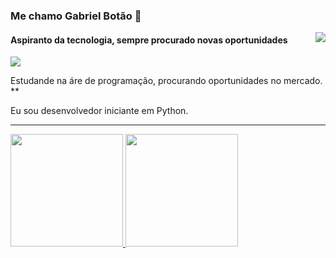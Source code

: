 ### Me chamo Gabriel Botão 👋

<img align='right' src="https://github-readme-stats.vercel.app/api?username=lordefps&show_icons=true&title_color=783c00&text_color=af552e&icon_color=783c00&bg_color=f8efd4&cache_seconds=2300">

#### Aspiranto da tecnologia, sempre procurado novas oportunidades

<img src="https://img.shields.io/static/v1?label=Overview&message=Gabriel Botao&color=f8efd4&style=for-the-badge&logo=GitHub">

<p>

Estudande na áre de programação, procurando oportunidades no mercado. **<br/>

Eu sou desenvolvedor iniciante em Python.

</p>
<hr>


<div>
  <a href="https://github.com/lordefps">
  <img height="180em" src="https://github-readme-stats.vercel.app/api?username=lordefps&theme=dark&include_all_commits=true&count_private=true"/>
  <img height="180em" src="https://github-readme-stats.vercel.app/api/top-langs/?username=lordefps&hide=html&layout=compact&theme=dark&include_all_commits=true&count_private=true"/>
</div>


